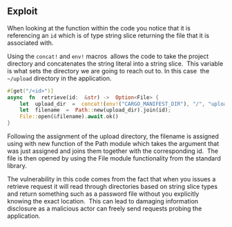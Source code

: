 ## Exploit

When looking at the function within the code you notice that it is  referencing an `id` which is of type string slice returning the file that it is associated with.

Using the `concat!` and `env!` macros  allows the code to take the project directory and concatenates the string literal into a string slice.  This variable is what sets the directory we are going to reach out to. In this case  the `~/upload` directory in the application.

```rust
#[get("/<id>")]
async  fn  retrieve(id:  &str) ->  Option<File> {
    let  upload_dir  =  concat!(env!("CARGO_MANIFEST_DIR"), "/", "upload");
    let  filename  =  Path::new(upload_dir).join(id);
    File::open(&filename).await.ok()
}
```

Following the assignment of the upload directory, the filename is assigned using with new function of the Path module which takes the argument that was just assigned and joins them together with the corresponding id.  The file is then opened by using the File module functionality from the standard library.

The vulnerability in this code comes from the fact that when you issues a retrieve request it will read through directories based on  string slice types and return something such as a password file without you explicitly knowing the exact location.  This can lead to damaging information disclosure as a malicious actor can freely send requests probing the application.
